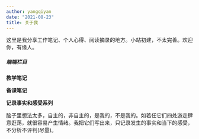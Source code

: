 ```yaml
---
author: yangqiyan
date: "2021-08-23"
title: 关于我
---
```


这里是我分享工作笔记、个人心得、阅读摘录的地方。小站初建，不太完善。欢迎你，有缘人。

##### ***端端栏目*** 

**教学笔记**


**备课笔记**


**记录事实和感受系列**

脑子里想法太多，自主的，非自主的，是我的，不是我的。如若任它们四处游走肆意逛荡，就很容易产生情绪。我把它们写出来，只记录发生的事实和当下的感受，不分析不评判(尽量)。